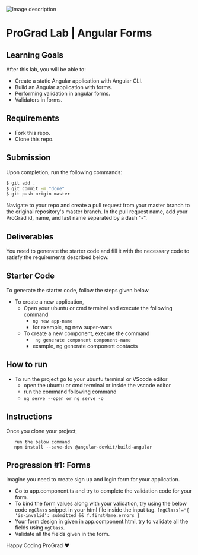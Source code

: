 ![Image description](https://i1.faceprep.in/ProGrad/face-logo-resized.png)

# ProGrad Lab | Angular Forms

## Learning Goals

After this lab, you will be able to:

- Create a static Angular application with Angular CLI.
- Build an Angular application with forms.
- Performing validation in angular forms.
- Validators in forms.

## Requirements

- Fork this repo.
- Clone this repo.

## Submission

Upon completion, run the following commands:

```bash
$ git add .
$ git commit -m "done"
$ git push origin master
```

Navigate to your repo and create a pull request from your master branch to the original repository's master branch. In the pull request name, add your ProGrad id, name, and last name separated by a dash "-".

## Deliverables

You need to generate the starter code and fill it with the necessary code to satisfy the requirements described below.

## Starter Code

To generate the starter code, follow the steps given below

- To create a new application,
    - Open your ubuntu or cmd terminal and execute the following command
      - ```ng new app-name```
      - for example, ng new super-wars
    - To create a new component, execute the command 
      - ``` ng generate component component-name```
      - example, ng generate component contacts
      
## How to run

- To run the project go to your ubuntu terminal or VScode editor
    - open the ubuntu or cmd terminal or inside the vscode editor
    - run the command following command
    - ```ng serve --open or ng serve -o```

## Instructions
Once you clone your project, 
```cd lab-angular-prograd-contacts
   run the below command
   npm install --save-dev @angular-devkit/build-angular
   ```

## Progression #1: Forms

Imagine you need to create sign up and login form for your application.

- Go to app.component.ts and try to complete the validation code for your form.
- To bind the form values along with your validation, try using the below code `ngClass` snippet in your html file inside the input tag.
``` [ngClass]="{ 'is-invalid': submitted && f.firstName.errors } ```
- Your form design in given in app.component.html, try to validate all the fields using `ngClass`.
- Validate all the fields given in the form.


Happy Coding ProGrad ❤️

